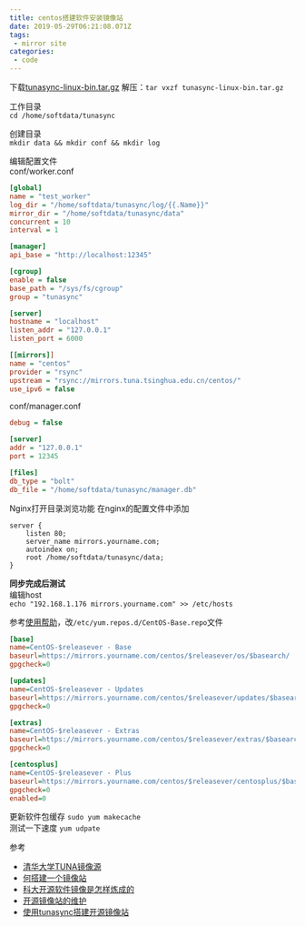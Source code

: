```yaml
---
title: centos搭建软件安装镜像站
date: 2019-05-29T06:21:08.071Z
tags: 
 - mirror site
categories: 
 - code
---
```


下载[tunasync-linux-bin.tar.gz](https://github.com/tuna/tunasync/releases)
解压：`tar vxzf tunasync-linux-bin.tar.gz`

工作目录  
`cd /home/softdata/tunasync`  

创建目录  
`mkdir data && mkdir conf && mkdir log`  

编辑配置文件  
conf/worker.conf  
```ini
[global]
name = "test_worker"
log_dir = "/home/softdata/tunasync/log/{{.Name}}"
mirror_dir = "/home/softdata/tunasync/data"
concurrent = 10
interval = 1

[manager]
api_base = "http://localhost:12345"

[cgroup]
enable = false
base_path = "/sys/fs/cgroup"
group = "tunasync"

[server]
hostname = "localhost"
listen_addr = "127.0.0.1"
listen_port = 6000

[[mirrors]]
name = "centos"
provider = "rsync"
upstream = "rsync://mirrors.tuna.tsinghua.edu.cn/centos/"
use_ipv6 = false
```

conf/manager.conf
```ini
debug = false

[server]
addr = "127.0.0.1"
port = 12345

[files]
db_type = "bolt"
db_file = "/home/softdata/tunasync/manager.db"
```

Nginx打开目录浏览功能
在nginx的配置文件中添加
```nginx
server {
    listen 80;
    server_name mirrors.yourname.com;
    autoindex on;
    root /home/softdata/tunasync/data;
}

```

**同步完成后测试**  
编辑host  
`echo "192.168.1.176 mirrors.yourname.com" >> /etc/hosts`

参考[使用帮助](https://mirrors.tuna.tsinghua.edu.cn/help/centos/)，改`/etc/yum.repos.d/CentOS-Base.repo`文件
```ini
[base]
name=CentOS-$releasever - Base
baseurl=https://mirrors.yourname.com/centos/$releasever/os/$basearch/
gpgcheck=0

[updates]
name=CentOS-$releasever - Updates
baseurl=https://mirrors.yourname.com/centos/$releasever/updates/$basearch/
gpgcheck=0

[extras]
name=CentOS-$releasever - Extras
baseurl=https://mirrors.yourname.com/centos/$releasever/extras/$basearch/
gpgcheck=0

[centosplus]
name=CentOS-$releasever - Plus
baseurl=https://mirrors.yourname.com/centos/$releasever/centosplus/$basearch/
gpgcheck=0
enabled=0
```
更新软件包缓存 `sudo yum makecache`  
测试一下速度 `yum udpate`



参考  
- [清华大学TUNA镜像源](https://github.com/tuna/tunasync/blob/master/docs/zh_CN/get_started.md)
- [何搭建一个镜像站](http://v.colinlee.fish/posts/how-to-set-up-a-centos-mirror-site.html)
- [科大开源软件镜像是怎样炼成的](https://ring0.me/2013/09/how-ustc-mirror-works/)
- [开源镜像站的维护](https://www.zhihu.com/question/19719790)
- [使用tunasync搭建开源镜像站](http://weyo.me/pages/techs/how-to-make-a-mirror-site/)